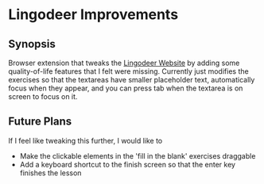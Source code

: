 # Lingodeer Improvements

## Synopsis

Browser extension that tweaks the [Lingodeer Website](https://lingodeer.com/) by adding some quality-of-life features
that I felt were missing. Currently just modifies the exercises so that the textareas have smaller placeholder text,
automatically focus when they appear, and you can press tab when the textarea is on screen to focus on it.

## Future Plans

If I feel like tweaking this further, I would like to

* Make the clickable elements in the 'fill in the blank' exercises draggable
* Add a keyboard shortcut to the finish screen so that the enter key finishes the lesson